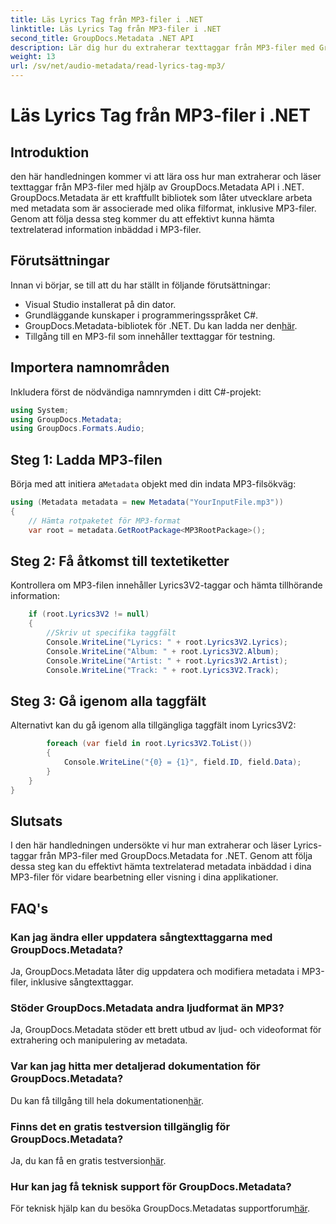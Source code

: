 ```yaml
---
title: Läs Lyrics Tag från MP3-filer i .NET
linktitle: Läs Lyrics Tag från MP3-filer i .NET
second_title: GroupDocs.Metadata .NET API
description: Lär dig hur du extraherar texttaggar från MP3-filer med GroupDocs.Metadata for .NET. Följ vår steg-för-steg handledning.
weight: 13
url: /sv/net/audio-metadata/read-lyrics-tag-mp3/
---
```


# Läs Lyrics Tag från MP3-filer i .NET

## Introduktion
den här handledningen kommer vi att lära oss hur man extraherar och läser texttaggar från MP3-filer med hjälp av GroupDocs.Metadata API i .NET. GroupDocs.Metadata är ett kraftfullt bibliotek som låter utvecklare arbeta med metadata som är associerade med olika filformat, inklusive MP3-filer. Genom att följa dessa steg kommer du att effektivt kunna hämta textrelaterad information inbäddad i MP3-filer.
## Förutsättningar
Innan vi börjar, se till att du har ställt in följande förutsättningar:
- Visual Studio installerat på din dator.
- Grundläggande kunskaper i programmeringsspråket C#.
-  GroupDocs.Metadata-bibliotek för .NET. Du kan ladda ner den[här](https://releases.groupdocs.com/metadata/net/).
- Tillgång till en MP3-fil som innehåller texttaggar för testning.

## Importera namnområden
Inkludera först de nödvändiga namnrymden i ditt C#-projekt:
```csharp
using System;
using GroupDocs.Metadata;
using GroupDocs.Formats.Audio;
```
## Steg 1: Ladda MP3-filen
 Börja med att initiera a`Metadata` objekt med din indata MP3-filsökväg:
```csharp
using (Metadata metadata = new Metadata("YourInputFile.mp3"))
{
    // Hämta rotpaketet för MP3-format
    var root = metadata.GetRootPackage<MP3RootPackage>();
```
## Steg 2: Få åtkomst till textetiketter
Kontrollera om MP3-filen innehåller Lyrics3V2-taggar och hämta tillhörande information:
```csharp
    if (root.Lyrics3V2 != null)
    {
        //Skriv ut specifika taggfält
        Console.WriteLine("Lyrics: " + root.Lyrics3V2.Lyrics);
        Console.WriteLine("Album: " + root.Lyrics3V2.Album);
        Console.WriteLine("Artist: " + root.Lyrics3V2.Artist);
        Console.WriteLine("Track: " + root.Lyrics3V2.Track);
```
## Steg 3: Gå igenom alla taggfält
Alternativt kan du gå igenom alla tillgängliga taggfält inom Lyrics3V2:
```csharp
        foreach (var field in root.Lyrics3V2.ToList())
        {
            Console.WriteLine("{0} = {1}", field.ID, field.Data);
        }
    }
}
```

## Slutsats
I den här handledningen undersökte vi hur man extraherar och läser Lyrics-taggar från MP3-filer med GroupDocs.Metadata for .NET. Genom att följa dessa steg kan du effektivt hämta textrelaterad metadata inbäddad i dina MP3-filer för vidare bearbetning eller visning i dina applikationer.

## FAQ's
### Kan jag ändra eller uppdatera sångtexttaggarna med GroupDocs.Metadata?
Ja, GroupDocs.Metadata låter dig uppdatera och modifiera metadata i MP3-filer, inklusive sångtexttaggar.
### Stöder GroupDocs.Metadata andra ljudformat än MP3?
Ja, GroupDocs.Metadata stöder ett brett utbud av ljud- och videoformat för extrahering och manipulering av metadata.
### Var kan jag hitta mer detaljerad dokumentation för GroupDocs.Metadata?
 Du kan få tillgång till hela dokumentationen[här](https://tutorials.groupdocs.com/metadata/net/).
### Finns det en gratis testversion tillgänglig för GroupDocs.Metadata?
 Ja, du kan få en gratis testversion[här](https://releases.groupdocs.com/).
### Hur kan jag få teknisk support för GroupDocs.Metadata?
 För teknisk hjälp kan du besöka GroupDocs.Metadatas supportforum[här](https://forum.groupdocs.com/c/metadata/14).